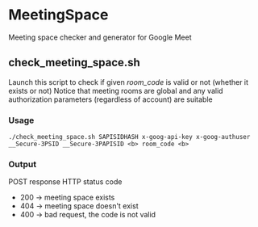 # MeetingSpace
Meeting space checker and generator for Google Meet

## check_meeting_space.sh
Launch this script to check if given _room_code_ is valid or not (whether it exists or not)
Notice that meeting rooms are global and any valid authorization parameters (regardless of account) are suitable

### Usage
```
./check_meeting_space.sh SAPISIDHASH x-goog-api-key x-goog-authuser __Secure-3PSID __Secure-3PAPISID <b> room_code <b>
```

### Output
POST response HTTP status code
- 200 -> meeting space exists
- 404 -> meeting space doesn't exist
- 400 -> bad request, the code is not valid
